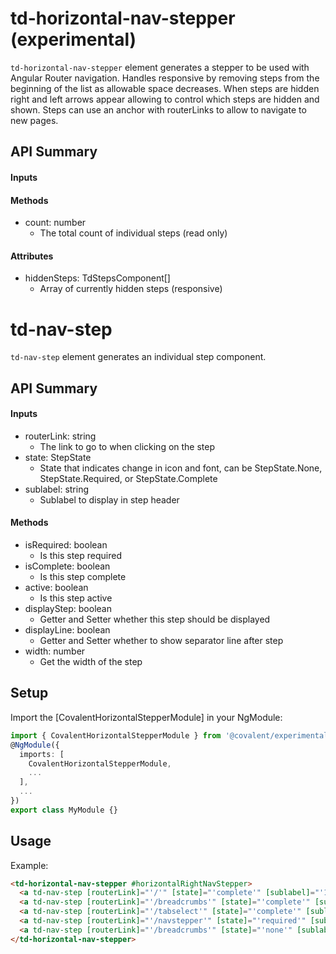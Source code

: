 # td-horizontal-nav-stepper (experimental)

`td-horizontal-nav-stepper` element generates a stepper to be used with Angular Router navigation.  Handles responsive by removing steps from the beginning of the list as allowable space decreases.  When steps are hidden right and left arrows appear allowing to control which steps are hidden and shown.  Steps can use an anchor with routerLinks to allow to navigate to new pages.

## API Summary

#### Inputs


#### Methods

+ count: number
  + The total count of individual steps (read only)

#### Attributes

+ hiddenSteps: TdStepsComponent[]
  + Array of currently hidden steps (responsive)

# td-nav-step

`td-nav-step` element generates an individual step component.

## API Summary

#### Inputs

+ routerLink: string 
  + The link to go to when clicking on the step
+ state: StepState 
  + State that indicates change in icon and font, can be StepState.None, StepState.Required, or StepState.Complete
+ sublabel: string 
  + Sublabel to display in step header

#### Methods

+ isRequired: boolean 
  + Is this step required
+ isComplete: boolean 
  + Is this step complete
+ active: boolean 
  + Is this step active
+ displayStep: boolean 
  + Getter and Setter whether this step should be displayed
+ displayLine: boolean 
  + Getter and Setter whether to show separator line after step
+ width: number
  + Get the width of the step

## Setup

Import the [CovalentHorizontalStepperModule] in your NgModule:

```typescript
import { CovalentHorizontalStepperModule } from '@covalent/experimental/nav-stepper/horizontal-nav-stepper';
@NgModule({
  imports: [
    CovalentHorizontalStepperModule,
    ...
  ],
  ...
})
export class MyModule {}
```

## Usage

Example:

```html
<td-horizontal-nav-stepper #horizontalRightNavStepper>
  <a td-nav-step [routerLink]="'/'" [state]="'complete'" [sublabel]="'1st step'">My Step A</a>
  <a td-nav-step [routerLink]="'/breadcrumbs'" [state]="'complete'" [sublabel]="'2nd step'">My Step B</a>
  <a td-nav-step [routerLink]="'/tabselect'" [state]="'complete'" [sublabel]="'3rd step'">My Step C</a>
  <a td-nav-step [routerLink]="'/navstepper'" [state]="'required'" [sublabel]="'Almost done'">My Step D</a>
  <a td-nav-step [routerLink]="'/breadcrumbs'" [state]="'none'" [sublabel]="'Last and final'">My Step E</a>
</td-horizontal-nav-stepper>
```
